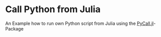 # Call Python from Julia

An Example how to run own Python script from Julia using the [PyCall.jl](https://github.com/stevengj/PyCall.jl)-Package


